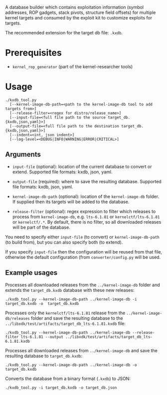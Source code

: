 A database builder which contains exploitation information (symbol addresses, ROP gadgets, stack pivots, structure field offsets) for multiple kernel targets and consumed by the exploit kit to customize exploits for targets.

The recommended extension for the target db file: `.kxdb`.

# Prerequisites

 * `kernel_rop_generator` (part of the kernel-researcher tools)

# Usage

```
./kxdb_tool.py
  [--kernel-image-db-path=<path to the kernel-image-db tool to add targets from>]
  [--release-filter=<regex for distro/release_name>]
  [--input-file=<full file path to the source target_db.{kxdb,json,yaml}>]
  [--output-file=<full file path to the destination target_db.{kxdb,json,yaml}>]
  [--indent=<int, json indent>]
  [--log-level=<DEBUG|INFO|WARNING|ERROR|CRITICAL>]
```

## Arguments

* `input-file` (optional): location of the current database to convert or extend. Supported file formats: kxdb, json, yaml.

* `output-file` (required): where to save the resulting database. Supported file formats: kxdb, json, yaml.

* `kernel-image-db-path` (optional): location of the `kernel-image-db` folder. If supplied then its targets will be added to the database.

* `release-filter` (optional): regex expression to filter which releases to process from `kernel-image-db`, e.g. `lts-6.1.81` or `kernelctf/lts-6.1.81` or `kernelctf/.*`. By default, there is no filter, so all downloaded releases will be part of the database.

You need to specify either `input-file` (to convert) or `kernel-image-db-path` (to build from), but you can also specify both (to extend).

If you specify `input-file` then the configuration will be reused from that file, otherwise the default configuration (from `converter/config.py` will be used.

## Example usages

Processes all downloaded releases from the `../kernel-image-db` folder and extends the `target_db.kxdb` database with these new releases:

    ./kxdb_tool.py --kernel-image-db-path ../kernel-image-db -i target_db.kxdb -o  target_db.kxdb

Processes only the `kernelctf/lts-6.1.81` release from the `../kernel-image-db/releases` folder and save the resulting database to the `../libxdk/test/artifacts/target_db_lts-6.1.81.kxdb` file:

    ./kxdb_tool.py --kernel-image-db-path ../kernel-image-db --release-filter lts-6.1.81 --output ../libxdk/test/artifacts/target_db_lts-6.1.81.kxdb


Processes all downloaded releases from `../kernel-image-db` and save the resulting database to `target_db.kxdb`:

    ./kxdb_tool.py --kernel-image-db-path ../kernel-image-db -o target_db.kxdb

Converts the database from a binary format (`.kxdb`) to JSON:

    ./kxdb_tool.py -i target_db.kxdb -o target_db.json


